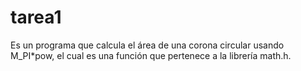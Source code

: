 # tarea1
Es un programa que calcula el área de una corona circular usando M_PI*pow, el cual es una función que pertenece a la librería math.h.
